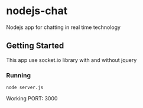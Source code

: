 # nodejs-chat
Nodejs app for chatting in real time technology
## Getting Started
This app use socket.io library with and without jquery
### Running
```
node server.js
```
Working PORT: 3000
